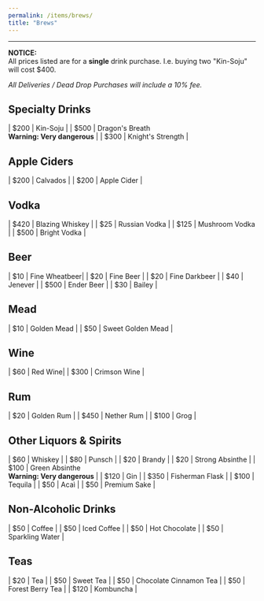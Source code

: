```yaml
---
permalink: /items/brews/
title: "Brews"
---
```

---

**NOTICE:**<br>
All prices listed are for a **single** drink purchase. I.e. buying two "Kin-Soju" will cost $400.

*All Deliveries / Dead Drop Purchases will include a 10% fee.*

<h2>Specialty Drinks</h2>

| $200 | Kin-Soju |
| $500 | Dragon's Breath <br> **Warning: Very dangerous** |
| $300 | Knight's Strength |

<h2>Apple Ciders</h2>

| $200 | Calvados |
| $200 | Apple Cider |

<h2>Vodka</h2>

| $420 | Blazing Whiskey |
| $25 | Russian Vodka |
| $125 | Mushroom Vodka |
| $500 | Bright Vodka |

<h2>Beer</h2>

| $10 | Fine Wheatbeer|
| $20 | Fine Beer |
| $20 | Fine Darkbeer |
| $40 | Jenever | 
| $500 | Ender Beer | 
| $30 | Bailey |

<h2>Mead</h2>

| $10 | Golden Mead |
| $50 | Sweet Golden Mead |
				
<h2>Wine</h2>

| $60 | Red Wine|
| $300 | Crimson Wine |

<h2>Rum</h2>

| $20 | Golden Rum |
| $450 | Nether Rum |
| $100 | Grog |

<h2>Other Liquors & Spirits</h2>

| $60 | Whiskey |
| $80 | Punsch | 
| $20 | Brandy |
| $20 | Strong Absinthe |
| $100 | Green Absinthe <br> **Warning: Very dangerous** |
| $120 | Gin |
| $350 | Fisherman Flask |
| $100 | Tequila |
| $50 | Acaì |
| $50 | Premium Sake |

<h2>Non-Alcoholic Drinks</h2>

| $50 | Coffee |
| $50 | Iced Coffee |
| $50 | Hot Chocolate |
| $50 | Sparkling Water |

<h2>Teas</h2>

| $20 | Tea |
| $50 | Sweet Tea |
| $50 | Chocolate Cinnamon Tea |
| $50 | Forest Berry Tea |
| $120 | Kombuncha | 
